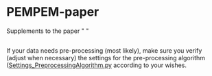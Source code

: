 # PEMPEM-paper
Supplements to the paper " "

## 

If your data needs pre-processing (most likely), make sure you verify (adjust when necessary) the settings for the pre-processing algorithm ([Settings_PreprocessingAlgorithm.py](#https://github.com/valentijnstienen/PEMPEM-paper/blob/main/Data%20(github)/SETTINGS_PreprocessingAlgorithm.py) according to your wishes.
